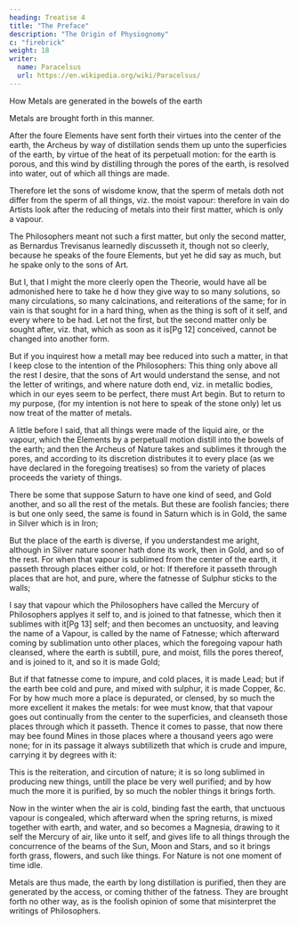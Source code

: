 ```yaml
---
heading: Treatise 4
title: "The Preface"
description: "The Origin of Physiognomy"
c: "firebrick"
weight: 18
writer:
  name: Paracelsus
  url: https://en.wikipedia.org/wiki/Paracelsus/
---
```



How Metals are generated in the bowels of the earth

Metals are brought forth in this manner. 

After the foure Elements have sent forth their virtues into the center of the earth, the Archeus by way of distillation sends them up unto the superficies of the earth, by virtue of the heat of its perpetuall motion: for the earth is porous, and this wind by distilling through the pores of the earth, is resolved into water, out of which all things are made. 

Therefore let the sons of wisdome know, that the sperm of metals doth not differ from the sperm of all things, viz. the moist vapour: therefore in vain do Artists look after the reducing of metals into their first matter, which is only a vapour. 

The Philosophers meant not such a first matter, but only the second matter, as Bernardus Trevisanus learnedly discusseth it, though not so cleerly, because he  speaks of the foure Elements, but yet he  did say as much, but he spake only to the sons of Art. 

But I, that I might the more cleerly open the Theorie, would have all be admonished here to take he d how they give way to so many solutions, so many circulations, so many calcinations, and reiterations of the same; for in vain is that sought for in a hard thing, when as the thing is soft of it self, and every where to be had. Let not the first, but the second matter only be sought after, viz. that, which as soon as it is[Pg 12] conceived, cannot be changed into another form. 

But if you inquirest how a metall may bee reduced into such a matter, in that I keep close to the intention of the Philosophers: This thing only above all the rest I desire, that the sons of Art would understand the sense, and not the letter of writings, and where nature doth end, viz. in metallic bodies, which in our eyes seem to be perfect, there must Art begin. But to return to my purpose, (for my intention is not here to speak of the stone only) let us now treat of the matter of metals. 

A little before I said, that all things were made of the liquid aire, or the vapour, which the Elements by a perpetuall motion distill into the bowels of the earth; and then the Archeus of Nature takes and sublimes it through the pores, and according to its discretion distributes it to every place (as we have declared in the foregoing treatises) so from the variety of places proceeds the variety of things. 

There be some that suppose Saturn to have one kind of seed, and Gold another, and so all the rest of the metals. But these are foolish fancies; there is but one only seed, the same is found in Saturn which is in Gold, the same in Silver which is in Iron; 

But the place of the earth is diverse, if you understandest me aright, although in Silver nature sooner hath done its work, then in Gold, and so of the rest. For when that vapour is sublimed from the center of the earth, it passeth through places either cold, or hot: If therefore it passeth through places that are hot, and pure, where the fatnesse of Sulphur sticks to the walls; 

I say that vapour which the Philosophers have called the Mercury of Philosophers applyes it self to, and is joined to that fatnesse, which then it sublimes with it[Pg 13] self; and then becomes an unctuosity, and leaving the name of a Vapour, is called by the name of Fatnesse; which afterward coming by sublimation unto other places, which the foregoing vapour hath cleansed, where the earth is subtill, pure, and moist, fills the pores thereof, and is joined to it, and so it is made Gold; 

But if that fatnesse come to impure, and cold places, it is made Lead; but if the earth bee cold and pure, and mixed with sulphur, it is made Copper, &c. For by how much more a place is depurated, or clensed, by so much the more excellent it makes the metals: for wee must know, that that vapour goes out continually from the center to the superficies, and cleanseth those places through which it passeth. Thence it comes to passe, that now there may bee found Mines in those places where a thousand yeers ago were none; for in its passage it always subtilizeth that which is crude and impure, carrying it by degrees with it: 

This is the reiteration, and circution of nature; it is so long sublimed in producing new things, untill the place be very well purified; and by how much the more it is purified, by so much the nobler things it brings forth. 

Now in the winter when the air is cold, binding fast the earth, that unctuous vapour is congealed, which afterward when the spring returns, is mixed together with earth, and water, and so becomes a Magnesia, drawing to it self the Mercury of air, like unto it self, and gives life to all things through the concurrence of the beams of the Sun, Moon and Stars, and so it brings forth grass, flowers, and such like things. For Nature is not one moment of time idle. 

Metals are thus made, the earth by long distillation is purified, then they are generated by the access, or coming thither of the fatness. They are brought forth no other way, as is the foolish opinion of some that misinterpret the writings of Philosophers.


